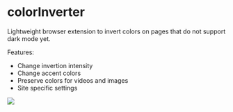 # colorInverter

Lightweight browser extension to invert colors on pages that do not support dark mode yet.

Features:
* Change invertion intensity
* Change accent colors
* Preserve colors for videos and images
* Site specific settings

![](https://raw.githubusercontent.com/Modi34/colorInverter/main/demo.gif)
